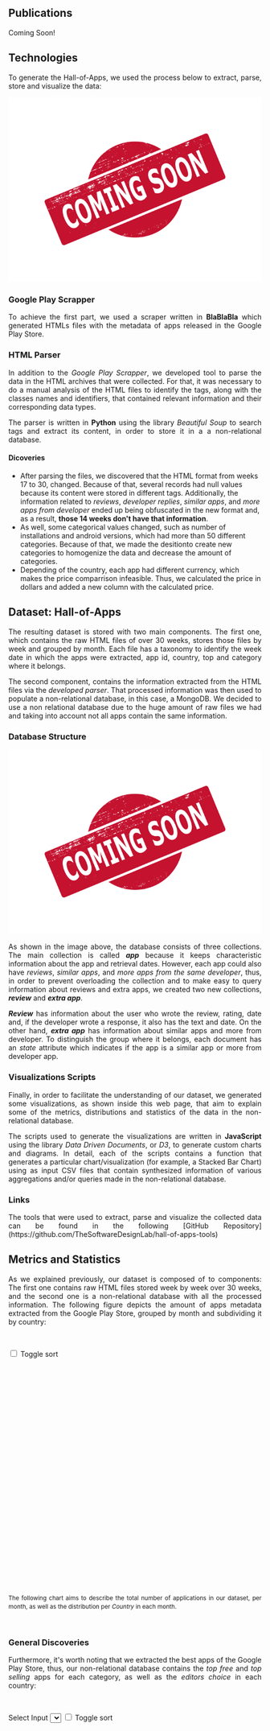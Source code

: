 
## Publications
<p align="justify">
Coming Soon!
</p>

## Technologies
<p align="justify">
To generate the Hall-of-Apps, we used the process below to extract, parse, store and visualize the data:
</p>

![Coming Soon](/assets/imgs/structural/coming_soon.png)

### Google Play Scrapper
<p align="justify">
  To achieve the first part, we used a scraper written in <strong>BlaBlaBla</strong> which generated HTMLs files with the metadata of apps released in the Google Play Store.
  <!--TODO: esperar a que la sección del scraper esté lista para mencionar las tecnologías y también las horas y días a las que se ejecutaba-->  
</p>

### HTML Parser
<p align="justify">
  In addition to the <i>Google Play Scrapper</i>, we developed tool to parse the data in the HTML archives that were collected. For that, it was necessary to do a manual analysis of the HTML files to identify the tags, along with the classes names and identifiers, that contained relevant information and their corresponding data types.
</p>

<p align="justify">
  The parser is written in <strong>Python</strong> using the library <i>Beautiful Soup</i> to search tags and extract its content, in order to store it in a a non-relational database.
</p>

#### Dicoveries

* After parsing the files, we discovered that the HTML format from weeks 17 to 30, changed. Because of that, several records had null values because its content were stored in different tags. Additionally, the information related to  <i>reviews</i>, <i>developer replies</i>, <i>similar apps</i>, and <i>more apps from developer</i> ended up being obfuscated in the new format and, as a result, <strong>those 14 weeks don't have that information</strong>.
* As well, some categorical values changed, such as number of installations and android versions, which had more than 50 different categories. Because of that, we made the desitionto create new categories to homogenize the data and decrease the amount of categories.
* Depending of the country, each app had different currency, which makes the price comparrison infeasible. Thus, we calculated the price in dollars and added a new column with the calculated price.

## Dataset: Hall-of-Apps
<p align="justify">
  The resulting dataset is stored with two main components. The first one, which contains the raw HTML files of over 30 weeks, stores those files by week and grouped by month. Each file has a taxonomy to identify the week date in which the apps were extracted, app id, country, top and category where it belongs.
</p>

<p align="justify">
  The second component, contains the information extracted from the HTML files via the <i>developed parser</i>. That processed information was then used to populate a non-relational database, in this case, a MongoDB. We decided to use a non relational database due to the huge amount of raw files we had and taking into account not all apps contain the same information.
</p>

### Database Structure

![Non-relational database diagram.](/assets/imgs/structural/coming_soon.png)

<p align="justify">
  As shown in the image above, the database consists of three collections. The main collection is called <i><strong>app</strong></i> because it keeps characteristic information about the app and retrieval dates. However, each app could also have <i>reviews</i>, <i>similar apps</i>, and <i>more apps from the same developer</i>, thus, in order to prevent overloading the collection and to make easy to query information about reviews and extra apps, we created two new collections, <i><strong>review</strong></i> and <i><strong>extra app</strong></i>. 
</p>

<p align="justify">
  <i><strong>Review</strong></i> has information about the user who wrote the review, rating, date and, if the developer wrote a response, it also has the text and date. On the other hand, <i><strong>extra app</strong></i> has information about similar apps and more from developer. To distinguish the group where it belongs, each document has an <i>state</i> attribute which indicates if the app  is a similar app or more from developer app.
</p>

### Visualizations Scripts
<p align="justify">
  Finally, in order to facilitate the understanding of our dataset, we generated some visualizations, as shown inside this web page, that aim to explain some of the metrics, distributions and statistics of the data in the non-relational database.
</p>
<p align="justify">
  The scripts used to generate the visualizations are written in <strong>JavaScript</strong> using the library <i>Data Driven Documents</i>, or <i>D3</i>, to generate custom charts and diagrams. In detail, each of the scripts contains a function that generates a particular chart/visualization (for example, a Stacked Bar Chart) using as input CSV files that contain synthesized information of various aggregations and/or queries made in the non-relational database.
</p>

### Links
<p align="justify">
  The tools that were used to extract, parse and visualize the collected data can be found in the following [GitHub Repository](https://github.com/TheSoftwareDesignLab/hall-of-apps-tools)
</p>

## Metrics and Statistics
<p align="justify">
  As we explained previously, our dataset is composed of to components: The first one contains raw HTML files stored week by week over 30 weeks, and the second one is a non-relational database with all the processed information. The following figure depicts the amount of apps metadata extracted from the Google Play Store, grouped by month and subdividing it by country:
</p><br/>

<input type="checkbox" id="chartCountriessort">	Toggle sort 
<svg id="chartCountries" width="500" height="450"></svg>

<p align="justify">
  <small>
    The following chart aims to describe the total number of applications in our dataset, per month, as well as the distribution per <i>Country</i> in each month.
  </small>
</p><br/>

### General Discoveries
<p align="justify">
  Furthermore, it's worth noting that we extracted the best apps of the Google Play Store, thus, our non-relational database contains the <i>top free</i> and <i>top selling</i> apps for each category, as well as the <i>editors choice</i> in each country:
</p><br/>

Select Input <select id="chartTopsxaxis"></select>
<input type="checkbox" id="chartTopssort">	Toggle sort 
<svg id="chartTops" width="500" height="600"></svg>

<p align="justify">
  <small>
    The following chart aims to describe the total number of applications in our dataset per month, as well as the distribution per <i>Category</i> in each month, filtering by <i>tops</i> that were described previously.
  </small>
</p>

<p align="justify">
  The figure above shows that our dataset contains 33 differents app <i>categories</i>. In order to ease the global analysis of the apps in the non-relational database, we added to the <i><strong>app</strong></i> collectiona new attribute containing a <i>macro category</i>. These new <i>macro categories</i> were generated by grouping the original categories by their similarity. The following table depicts the new <i>macro categories</i>, and the figure below it aims to describe the total number of applications in our dataset per month, as well as the subdividing it by _ Macro Categories_ in each month, filtering by <i>tops</i>
</p><br/>

Select Input <select id="chartCustomCatxaxis"></select>
<input type="checkbox" id="chartCustomCatsort">	Toggle sort 
<svg id="chartCustomCat" width="500" height="620"></svg>

<p align="justify">
  As the previous figures show, it's possible to evidence a significant change in the total amount of collected apps regarding the Editors Choice since February of 2018. After a intense manual examination of the collected HTML files, we concluded that this disparity/drop amongst the monthly number Editors Choice apps was due to some external factors during the <i>scrapping phase</i>. For further details in the matter, please  refer to the subchapter <i>Banned IP</i> of the section <strong><i>Limitations and Challenges</i></strong> from the published paper (see <a href="#publications">Publications</a>). 
</p>

### App Collection Discoveries
<p align="justify">
  This collection has <strong>YYY</strong> records and a total of <strong>36</strong> attributes. The following figure depicts the attributes data-type distribution.  
</p>

Select Input <select id="chartTypesAppxaxis"></select>
<svg id="chartTypesApp" width="500" height="450"></svg>

<p align="justify">
  As the figure shows, the <i>String</i> data-type is predominant in this collection, folowed by <i>Numeric</i> attributes. In the same way, it's possible to evidence the same proportions when lookin at each individual country.
</p>

<p align="justify">
  In addition to the above, the table below shows in detail the data types of each of the attributes of the collection, as well as the percentage of null values
</p>


| Atribute Name | Type| % Null Values | Predominant Values |
| :-------------: | :----------: | :-----------: | :-----------: |
| _id | Object | 0% | N/A |
| amount_more_from_developer_apps | Numeric | 35.5% | 0 (~32.5%), 16 (~24%)
| amount_reviews | Numeric | 64.5% | 38 (~64%) |
| amount_similar_apps | Numeric | 35.5% | 18 (~64%), 16 (~27%) |
| android_version | String | 0.3% | "4.1 and up" (~21%), "4.0.3 and up" (~15%) |
| category | String | 0% | "music_and_audio" (~) |
| content_rating | String | 0% |  |
| country | String | 0% |  |
| currency | String | 0% |  |
| current_version | String | 2.4% |  |
| description | String | 0% |  |
| dev_address | String | 54% |  |
| dev_mail | String | 0% |  |
| dev_name | String | 0% |  |
| genre | Array | 0% |  |
| has_specific_version | Bool | 0% |  |
| has_whats_new | Bool | 0% |  |
| id | String | 0% |  |
| last_update | Date | 0% |  |
| name | String | 0% |  |
| num_installs | String | 0% |  |
| price | Numeric | 0% |  |
| price_usd | Numeric | 0% |  |
| rating | Numeric | 1.7% |  |
| rating_1 | Numeric | 23.8% |  |
| rating_2 | Numeric | 23% |  |
| rating_3 | Numeric | 22.4% |  |
| rating_4 | Numeric | 21.9% |  |
| rating_5 | Numeric | 21.5% |  |
| required_version | String | 0% |  |
| retrieved_date_end | Date | 0% |  |
| retrieved_date_start | Date | 0% |  |
| summary | String | 0% |  |
| top | String | 0% |  |
| url | String | 0% |  |
| whats_new | Array | 0% |  |

### Review Collection Discoveries

Select Input <select id="chartTypesReviewxaxis"></select>
<svg id="chartTypesReview" width="500" height="450"></svg>

### Extra App Collection Discoveries

Select Input <select id="chartTypesExtraxaxis"></select>
<svg id="chartTypesExtra" width="500" height="450"></svg>